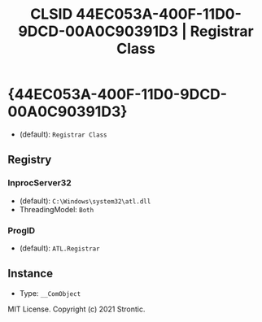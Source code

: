 ﻿---
title: "CLSID 44EC053A-400F-11D0-9DCD-00A0C90391D3 | Registrar Class"
excerpt: What is COM-Object CLSID 44EC053A-400F-11D0-9DCD-00A0C90391D3?
---

# {44EC053A-400F-11D0-9DCD-00A0C90391D3}

* (default): `Registrar Class`

## Registry


### InprocServer32

* (default): `C:\Windows\system32\atl.dll`
* ThreadingModel: `Both`

### ProgID

* (default): `ATL.Registrar`

## Instance

* Type: `__ComObject`

MIT License. Copyright (c) 2021 Strontic.


